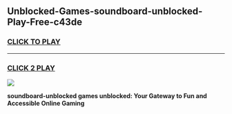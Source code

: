 
## Unblocked-Games-soundboard-unblocked-Play-Free-c43de
<h3>
<a href="https://premium76.site?title=soundboard-unblocked&ref=18A1">CLICK TO PLAY</a></h3>
<hr>

<h3>
<a href="https://premium76.site?title=soundboard-unblocked&ref=18A1">CLICK 2 PLAY</a>
  
</h3>

<a href="https://premium76.site?title=soundboard-unblocked&ref=18A1"><img src="https://clearcache.store/games.png"></a>


**soundboard-unblocked games unblocked: Your Gateway to Fun and Accessible Online Gaming**
